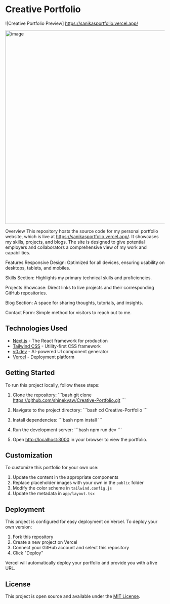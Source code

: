 # Creative Portfolio

![Creative Portfolio Preview] https://sanikasportfolio.vercel.app/

<img width="1339" height="611" alt="image" src="https://github.com/user-attachments/assets/0a7c4928-a885-4c03-9cb2-2fd7aa41d802" />

Overview
This repository hosts the source code for my personal portfolio website, which is live at https://sanikasportfolio.vercel.app/. It showcases my skills, projects, and blogs. The site is designed to give potential employers and collaborators a comprehensive view of my work and capabilities.

Features
Responsive Design: Optimized for all devices, ensuring usability on desktops, tablets, and mobiles.

Skills Section: Highlights my primary technical skills and proficiencies.

Projects Showcase: Direct links to live projects and their corresponding GitHub repositories.

Blog Section: A space for sharing thoughts, tutorials, and insights.

Contact Form: Simple method for visitors to reach out to me.

## Technologies Used

- [Next.js](https://nextjs.org/) - The React framework for production
- [Tailwind CSS](https://tailwindcss.com/) - Utility-first CSS framework
- [v0.dev](https://v0.dev) - AI-powered UI component generator
- [Vercel](https://vercel.com) - Deployment platform

## Getting Started

To run this project locally, follow these steps:

1. Clone the repository:
   \`\`\`bash
   git clone https://github.com/shinekyaw/Creative-Portfolio.git
   \`\`\`

2. Navigate to the project directory:
   \`\`\`bash
   cd Creative-Portfolio
   \`\`\`

3. Install dependencies:
   \`\`\`bash
   npm install
   \`\`\`

4. Run the development server:
   \`\`\`bash
   npm run dev
   \`\`\`

5. Open [http://localhost:3000](http://localhost:3000) in your browser to view the portfolio.

## Customization

To customize this portfolio for your own use:

1. Update the content in the appropriate components
2. Replace placeholder images with your own in the `public` folder
3. Modify the color scheme in `tailwind.config.js`
4. Update the metadata in `app/layout.tsx`

## Deployment

This project is configured for easy deployment on Vercel. To deploy your own version:

1. Fork this repository
2. Create a new project on Vercel
3. Connect your GitHub account and select this repository
4. Click "Deploy"

Vercel will automatically deploy your portfolio and provide you with a live URL.

## License

This project is open source and available under the [MIT License](./LICENSE).
